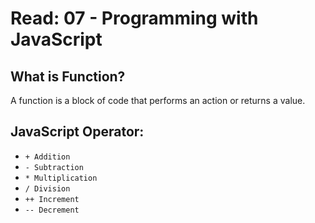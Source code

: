 # Read: 07 - Programming with JavaScript

## What is Function?

A function is a block of code that performs an action or returns a value. 

## JavaScript Operator:

* `+ Addition `
* `- Subtraction`
* `* Multiplication`
* `/ Division`
* `++ Increment`
* `-- Decrement`
